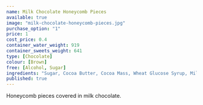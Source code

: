 ```yaml
---
name: Milk Chocolate Honeycomb Pieces
available: true
image: "milk-chocolate-honeycomb-pieces.jpg"
purchase_option: "1"
price: 1
cost_price: 0.4
container_water_weight: 919
container_sweets_weight: 641
type: [Chocolate]
colour: [Brown]
free: [Alcohol, Sugar]
ingredients: "Sugar, Cocoa Butter, Cocoa Mass, Wheat Glucose Syrup, Milk Solids, Emulsifiers (Soya Lecithin, 476), Mineral Salt (500), Flavours, Hydrolysed Milk Protein.  May contain traces of nuts. Milk Chocolate contains Cocoa Solids 26%, Milk Solids 28%."
published: true
---
```

Honeycomb pieces covered in milk chocolate.